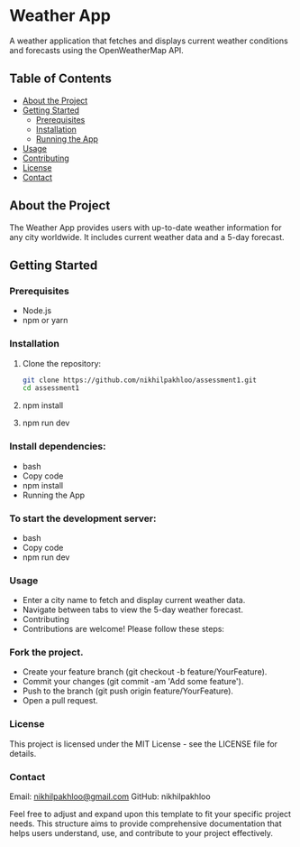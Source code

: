 # Weather App

A weather application that fetches and displays current weather conditions and forecasts using the OpenWeatherMap API.

## Table of Contents

- [About the Project](#about-the-project)
- [Getting Started](#getting-started)
  - [Prerequisites](#prerequisites)
  - [Installation](#installation)
  - [Running the App](#running-the-app)
- [Usage](#usage)
- [Contributing](#contributing)
- [License](#license)
- [Contact](#contact)

## About the Project

The Weather App provides users with up-to-date weather information for any city worldwide. It includes current weather data and a 5-day forecast.

## Getting Started

### Prerequisites

- Node.js
- npm or yarn

### Installation

1. Clone the repository:
   ```bash
   git clone https://github.com/nikhilpakhloo/assessment1.git
   cd assessment1

2. npm install

3. npm run dev


### Install dependencies:
- bash
- Copy code
- npm install
- Running the App

### To start the development server:
- bash
- Copy code
- npm run dev

### Usage
- Enter a city name to fetch and display current weather data.
- Navigate between tabs to view the 5-day weather forecast.
- Contributing
- Contributions are welcome! Please follow these steps:

### Fork the project.
- Create your feature branch (git checkout -b feature/YourFeature).
- Commit your changes (git commit -am 'Add some feature').
- Push to the branch (git push origin feature/YourFeature).
- Open a pull request.
### License
This project is licensed under the MIT License - see the LICENSE file for details.

### Contact
Email: nikhilpakhloo@gmail.com
GitHub: nikhilpakhloo


Feel free to adjust and expand upon this template to fit your specific project needs. This structure aims to provide comprehensive documentation that helps users understand, use, and contribute to your project effectively.



